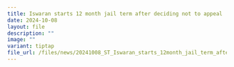 ```yaml
---
title: Iswaran starts 12 month jail term after deciding not to appeal
date: 2024-10-08
layout: file
description: ""
image: ""
variant: tiptap
file_url: /files/news/20241008_ST_Iswaran_starts_12month_jail_term_after_deciding_not_to_appeal.pdf
---
```

